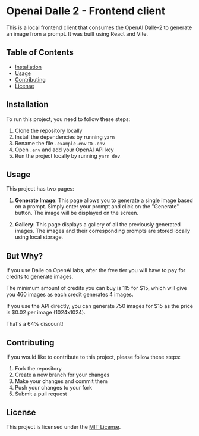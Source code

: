 
# Openai Dalle 2 - Frontend client

This is a local frontend client that consumes the OpenAI Dalle-2 to generate an image from a prompt. 
It was built using React and Vite.

## Table of Contents

-   [Installation](#installation)
-   [Usage](#usage)
-   [Contributing](#contributing)
-   [License](#license)

## Installation

To run this project, you need to follow these steps:

1.  Clone the repository locally
2.  Install the dependencies by running `yarn`
3.  Rename the file `.example.env` to `.env`
4.  Open `.env` and add your OpenAI API key
5.  Run the project locally by running `yarn dev`

## Usage

This project has two pages:

1.  **Generate Image**: This page allows you to generate a single image based on a prompt. Simply enter your prompt and click on the "Generate" button. The image will be displayed on the screen.

2.  **Gallery**: This page displays a gallery of all the previously generated images. The images and their corresponding prompts are stored locally using local storage.

## But Why?
If you use Dalle on OpenAI labs, after the free tier you will have to pay for credits to generate images.

The minimum amount of credits you can buy is 115 for $15, which will give you 460 images as each credit generates 4 images.

If you use the API directly, you can generate 750 images for $15 as the price is $0.02 per image (1024x1024).

That's a 64% discount!

## Contributing

If you would like to contribute to this project, please follow these steps:

1.  Fork the repository
2.  Create a new branch for your changes
3.  Make your changes and commit them
4.  Push your changes to your fork
5.  Submit a pull request

## License

This project is licensed under the [MIT License](https://github.com/ricardofiorani/openai-dalle2-frontend-client/blob/main/LICENSE).